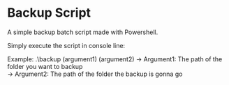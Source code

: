 # Backup Script
A simple backup batch script made with Powershell.

Simply execute the script in console line:

Example: .\backup (argument1) (argument2)
     -> Argument1: The path of the folder you want to backup         
     -> Argument2: The path of the folder the backup is gonna go
